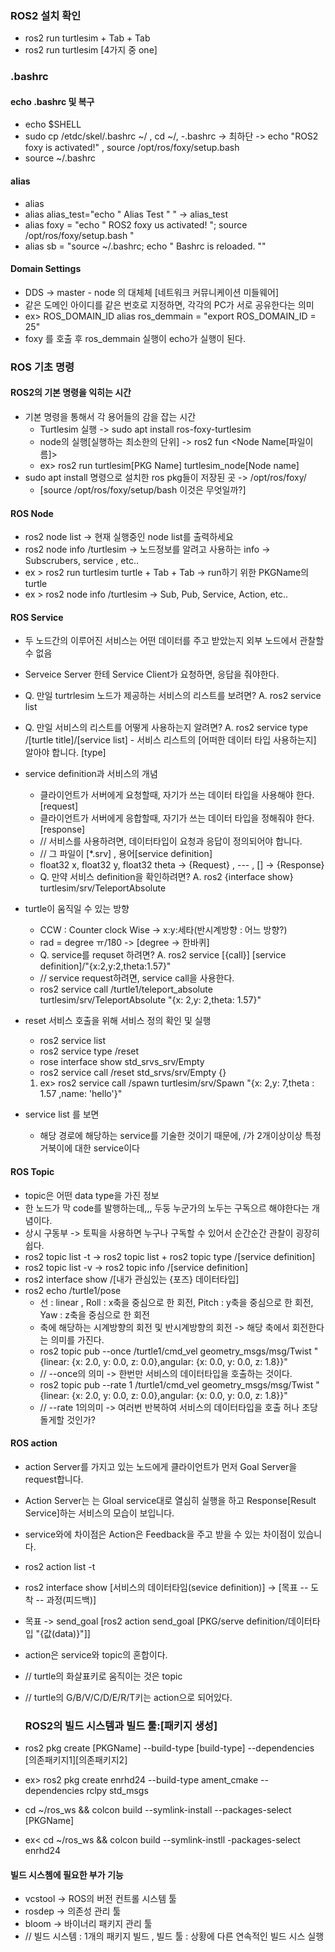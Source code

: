 ### ROS2 설치 확인
- ros2 run turtlesim + Tab + Tab
- ros2 run turtlesim [4가지 중 one]

### .bashrc
#### echo .bashrc 및 복구
- echo $SHELL
- sudo cp /etdc/skel/.bashrc ~/ , cd ~/,
-.bashrc -> 최하단 -> echo "ROS2 foxy is activated!" , source /opt/ros/foxy/setup.bash
- source ~/.bashrc
#### alias
- alias
- alias alias_test="echo \" Alias Test \" " -> alias_test
- alias foxy = "echo \" ROS2 foxy us activated! \"; source /opt/ros/foxy/setup.bash "
- alias sb = "source ~/.bashrc; echo \" Bashrc is reloaded. \""
#### Domain Settings
- DDS -> master - node 의 대체체 [네트워크 커뮤니케이션 미들웨어]
- 같은 도메인 아이디를 같은 번호로 지정하면, 각각의 PC가 서로 공유한다는 의미
- ex> ROS_DOMAIN_ID alias ros_demmain = "export ROS_DOMAIN_ID = 25"
- foxy 를 호출 후 ros_demmain 실행이 echo가 실행이 된다.

### ROS 기초 명령
#### ROS2의 기본 명령을 익히는 시간
- 기본 명령을 통해서 각 용어들의 감을 잡는 시간
   - Turtlesim 실행 -> sudo apt install ros-foxy-turtlesim
   - node의 실행[실행하는 최소한의 단위] -> ros2 fun <PKG Name> <Node Name[파일이름]> 
   - ex> ros2 run turtlesim[PKG Name] turtlesim_node[Node name]
- sudo apt install 명령으로 설치한 ros pkg들이 저장된 곳 -> /opt/ros/foxy/ 
   - [source /opt/ros/foxy/setup/bash 이것은 무엇일까?]
#### ROS Node
   - ros2 node list -> 현재 실행중인 node list를 출력하세요
   - ros2 node info /turtlesim -> 노드정보를 알려고 사용하는 info -> Subscrubers, service , etc..
   - ex > ros2 run turtlesim turtle + Tab + Tab -> run하기 위한 PKGName의 turtle
   - ex > ros2 node info /turtlesim -> Sub, Pub, Service, Action, etc..
#### ROS Service
   - 두 노드간의 이루어진 서비스는 어떤 데이터를 주고 받았는지 외부 노드에서 관찰할 수 없음
   - Serveice Server 한테 Service Client가 요청하면, 응답을 줘야한다.
   - Q. 만일 turtrlesim 노드가 제공하는 서비스의 리스트를 보려면? A. ros2 service list
   - Q. 만일 서비스의 리스트를 어떻게 사용하는지 알려면? A. ros2 service type /[turtle title]/[service list]
    - 서비스 리스트의 [어떠한 데이터 타입 사용하는지] 알아야 합니다. [type]
   - service definition과 서비스의 개념
      - 클라이언트가 서버에게 요청할때, 자기가 쓰는 데이터 타입을 사용해야 한다. [request]
      - 클라이언트가 서버에게 응합할때, 자기가 쓰는 데이터 타입을 정해줘야 한다. [response]
      - // 서비스를 사용하려면, 데이터타입이 요청과 응답이 정의되어야 합니다. 
      - // 그 파일이 [*.srv] , 용어[service definition]
      - float32 x, float32 y, float32 theta -> {Request} , --- , [] -> {Response}
      - Q. 만약 서비스 definition을 확인하려면? A. ros2 {interface show} turtlesim/srv/TeleportAbsolute
   - turtle이 움직일 수 있는 방향
      - CCW : Counter clock Wise -> x:y:세타(반시계방향 : 어느 방향?)
      - rad = degree ㅠ/180 -> [degree -> 한바퀴]
      - Q. service를 requset 하려면? A. ros2 service [{call}] [service definition]/"{x:2,y:2,theta:1.57}"
      - // service request하려면, service call을 사용한다.
      - ros2 service call /turtle1/teleport_absolute turtlesim/srv/TeleportAbsolute "{x: 2,y: 2,theta: 1.57}"
   - reset 서비스 호출을 위해 서비스 정의 확인 및 실행
      - ros2 service list
      - ros2 service type /reset
      - rose interface show std_srvs_srv/Empty
      - ros2 service call /reset std_srvs/srv/Empty {}
      1. ex> ros2 service call /spawn turtlesim/srv/Spawn "{x: 2,y: 7,theta : 1.57 ,name: 'hello'}"

   - service list 를 보면
      - 해당 경로에 해당하는 service를 기술한 것이기 때문에, /가 2개이상이상 특정 거북이에 대한 service이다

 #### ROS Topic
   - topic은 어떤 data type을 가진 정보
   - 한 노드가 막 code를 발행하는데,,, 두둥 누군가의 노두는 구독으르 해야한다는 개념이다.
   - 상시 구동부 -> 토픽을 사용하면 누구나 구독할 수 있어서 순간순간 관찰이 굉장히 쉽다.
   - ros2 topic list -t -> ros2 topic list + ros2 topic type /[service definition]
   - ros2 topic list -v -> ros2 topic info /[service definition]
   - ros2 interface show /[내가 관심있는 {포즈} 데이터타입]
   - ros2 echo /turtle1/pose
      - 선 : linear , Roll : x축을 중심으로 한 회전, Pitch : y축을 중심으로 한 회전, Yaw : z축을 중심으로 한 회전
      - 축에 해당하는 시계방향의 회전 및 반시계방향의 회전 -> 해당 축에서 회전한다는 의미를 가진다.
      - ros2 topic pub --once /turtle1/cmd_vel geometry_msgs/msg/Twist 
        "{linear: {x: 2.0, y: 0.0, z: 0.0},angular: {x: 0.0, y: 0.0, z: 1.8}}"
      - // --once의 의미 -> 한번만 서비스의 데이터타입을 호출하는 것이다.
      - ros2 topic pub --rate 1 /turtle1/cmd_vel geometry_msgs/msg/Twist 
        "{linear: {x: 2.0, y: 0.0, z: 0.0},angular: {x: 0.0, y: 0.0, z: 1.8}}"
      - // --rate 1의의미 -> 여러번 반복하여 서비스의 데이터타입을 호출 허나 초당 돌게할 것인가?
 #### ROS action
   - action Server를 가지고 있는 노드에게 클라이언트가 먼저 Goal Server을 request합니다.
   - Action Server는 는 Gloal service대로 열심히 실행을 하고 Response[Result Service]하는 서비스의 모습이 보입니다.
   - service와에 차이점은 Action은 Feedback을 주고 받을 수 있는 차이점이 있습니다.
   - ros2 action list -t
   - ros2 interface show [서비스의 데이터타임(sevice definition)] -> [목표 -- 도착 -- 과정(피드백)]
   - 목표 -> send_goal [ros2 action send_goal [PKG/serve definition/데이터타입 "{값(data)}"]] 
- action은 service와 topic의 혼합이다.
- // turtle의 화살표키로 움직이는 것은 topic
- // turtle의 G/B/V/C/D/E/R/T키는 action으로 되어있다.
   
  ### ROS2의 빌드 시스템과 빌드 툴:[패키지 생성]
- ros2 pkg create [PKGName] --build-type [build-type] --dependencies [의존패키지1][의존패키지2]
- ex> ros2 pkg create enrhd24 --build-type ament_cmake --dependencies rclpy std_msgs
- cd ~/ros_ws && colcon build  --symlink-install --packages-select [PKGName]
- ex< cd ~/ros_ws && colcon build --symlink-instll -packages-select enrhd24
#### 빌드 시스쳄에 필요한 부가 기능
   - vcstool -> ROS의 버전 컨트롤 시스템 툴
   - rosdep -> 의존성 관리 툴
   - bloom -> 바이너리 패키지 관리 툴
   - // 빌드 시스템 : 1개의 패키지 빌드 , 빌드 툴 : 상황에 다른 연속적인 빌드 시스 실행 

  
   
   
   
